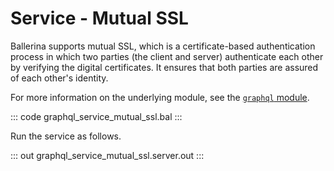 # Service - Mutual SSL

Ballerina supports mutual SSL, which is a certificate-based authentication process in which two parties (the client and server) authenticate each other by verifying the digital certificates. It ensures that both parties are assured of each other's identity.

For more information on the underlying module, see the [`graphql` module](https://docs.central.ballerina.io/ballerina/graphql/latest/).

::: code graphql_service_mutual_ssl.bal :::

Run the service as follows.

::: out graphql_service_mutual_ssl.server.out :::